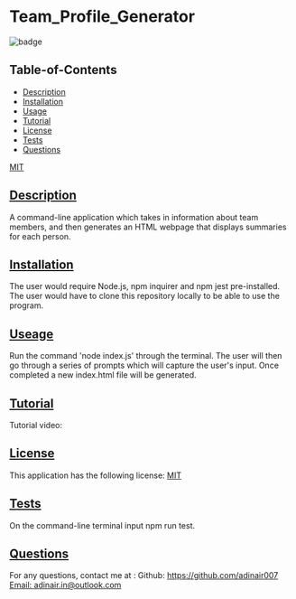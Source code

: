# Team_Profile_Generator
![badge](https://img.shields.io/badge/license-MIT-blue)

  ## Table-of-Contents
  * [Description](#description)
  * [Installation](#installation)
  * [Usage](#useage)
  * [Tutorial](#tutorial)
  * [License](#license)
  * [Tests](#tests)
  * [Questions](#questions)

[MIT](https://choosealicense.com/licenses/MIT)

  ## [Description](#table-of-contents)
  A command-line application which takes in information about team members, and then generates an HTML webpage that displays summaries for each person.

  ## [Installation](#table-of-contents)
  The user would require Node.js, npm inquirer and npm jest pre-installed. The user would have to clone this repository locally to be able to use the program.

  ## [Useage](#table-of-contents)
  Run the command 'node index.js' through the terminal. The user will then go through a series of prompts which will capture the user's input. Once completed a new index.html file will be generated.
  
  ## [Tutorial](#table-of-contents)
  Tutorial video:

  ## [License](#table-of-contents)
  This application has the following license:
  [MIT](https://choosealicense.com/licenses/MIT)

  ## [Tests](#table-of-contents)
  On the command-line terminal input npm run test.

  ## [Questions](#table-of-contents)
  For any questions, contact me at :
    Github: https://github.com/adinair007
    [Email: adinair.in@outlook.com](mailto:adinair.in@outlook.com)
